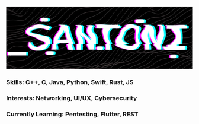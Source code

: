 ![Banner](/Banner.png)

### Skills:       C++, C, Java, Python, Swift, Rust, JS
### Interests:    Networking, UI/UX, Cybersecurity
### Currently Learning: Pentesting, Flutter, REST
